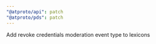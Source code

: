 ```yaml
---
"@atproto/api": patch
"@atproto/pds": patch
---
```


Add revoke credentials moderation event type to lexicons
